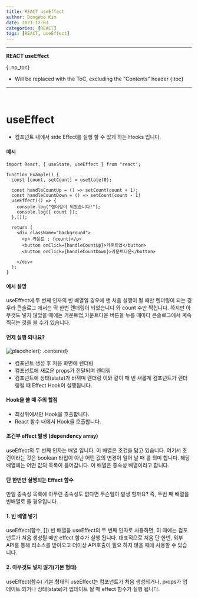 ```yaml
---
title: REACT useEffect
author: DongWoo Kim
date: 2021-12-03
categories: [REACT]
tags: [REACT, useEffect]
---
```


---

**REACT useEffect**

{:.no_toc}

* Will be replaced with the ToC, excluding the "Contents" header
{:toc}

---

<br/>

# **useEffect**
- 컴포넌트 내에서 side Effect를 실행 할 수 있게 하는 Hooks 입니다.


#### 예시

```react
import React, { useState, useEffect } from "react";

function Example() {
  const [count, setCount] = useState(0);

  const handleCountUp = () => setCount(count + 1);
  const handleCountDown = () => setCount(count - 1)
  useEffect(() => {
    console.log("렌더링이 되었습니다!");
    console.log({ count });
  },[]);

  return (
    <div className="background">
      <p> 카운트 : {count}</p>
      <button onClick={handleCountUp}>카운트업</button>
      <button onClick={handleCountDown}>카운트다운</button>
      
    </div>
  );
}
```


#### 예시 설명
useEffect에 두 번째 인자의 빈 배열일 경우에 맨 처음 실행이 될 때만 렌더링이 되는 경우라 콘솔로그 에서는 딱 한번 렌더링이 되었습니다 와 count 수만 찍힙니다. 하지만 아무것도 넣지 않았을 때에는 카운트업,카운트다운 버튼을 누를 때마다 콘솔로그에서 계속 찍히는 것을 볼 수가 있습니다.

#### 언제 실행 되나요?


![placeholer](https://user-images.githubusercontent.com/79832647/150233286-ef340efb-75a4-4ce7-a096-ee78ddfe1618.png){: .centered}

- 컴포넌트 생성 후 처음 화면에 렌더링
- 컴포넌트에 새로운 props가 전달되며 렌더링
- 컴포넌트에 상태(state)가 바뀌며 렌더링 이와 같이 매 번 새롭게 컴포넌트가 렌더링될 때 Effect Hook이 실행됩니다.

#### Hook을 쓸 때 주의 할점
- 최상위에서만 Hook을 호출합니다.
- React 함수 내에서 Hook을 호출합니다.

#### 조건부 effect 발생 (dependency array)
useEffect의 두 번째 인자는 배열 입니다. 이 배열은 조건을 담고 있습니다. 여기서 조건이라는 것은 boolean 타입이 아닌 어떤 값의 변경이 일어 날 때 를 의미 합니다. 해당 배열에는 어떤 값의 목록이 들어갑니다. 이 배열은 종속성 배열이라고 합니다.

#### 단 한번만 실행되는 Effect 함수
만일 종속성 목록에 아무런 종속성도 없다면 무슨일이 발생 할까요? 즉, 두번 째 배열을 빈배열로 둘 경우입니다.

#### 1. 빈 배열 넣기
useEffect(함수, []) 빈 배열을 useEffect의 두 번째 인자로 사용하면, 이 때에는 컴포넌트가 처음 생성될 때만 effect 함수가 실행 됩니다. 대표적으로 처음 단 한번, 외부 API를 통해 리소스를 받아오고 더이상 API호출이 필요 하지 않을 때에 사용할 수 있습니다.

#### 2. 아무것도 넣지 않기(기본 형태)
useEffect(함수) 기본 형태의 useEffect는 컴포넌트가 처음 생성되거나, props가 업데이트 되거나 상태(state)가 업데이트 될 때 effect 함수가 실행 됩니다.
